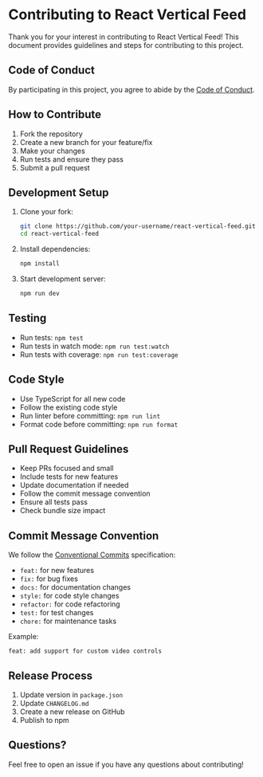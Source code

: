 # Contributing to React Vertical Feed

Thank you for your interest in contributing to React Vertical Feed! This document provides guidelines and steps for contributing to this project.

## Code of Conduct

By participating in this project, you agree to abide by the [Code of Conduct](CODE_OF_CONDUCT.md).

## How to Contribute

1. Fork the repository
2. Create a new branch for your feature/fix
3. Make your changes
4. Run tests and ensure they pass
5. Submit a pull request

## Development Setup

1. Clone your fork:

   ```bash
   git clone https://github.com/your-username/react-vertical-feed.git
   cd react-vertical-feed
   ```

2. Install dependencies:

   ```bash
   npm install
   ```

3. Start development server:
   ```bash
   npm run dev
   ```

## Testing

- Run tests: `npm test`
- Run tests in watch mode: `npm run test:watch`
- Run tests with coverage: `npm run test:coverage`

## Code Style

- Use TypeScript for all new code
- Follow the existing code style
- Run linter before committing: `npm run lint`
- Format code before committing: `npm run format`

## Pull Request Guidelines

- Keep PRs focused and small
- Include tests for new features
- Update documentation if needed
- Follow the commit message convention
- Ensure all tests pass
- Check bundle size impact

## Commit Message Convention

We follow the [Conventional Commits](https://www.conventionalcommits.org/) specification:

- `feat:` for new features
- `fix:` for bug fixes
- `docs:` for documentation changes
- `style:` for code style changes
- `refactor:` for code refactoring
- `test:` for test changes
- `chore:` for maintenance tasks

Example:

```
feat: add support for custom video controls
```

## Release Process

1. Update version in `package.json`
2. Update `CHANGELOG.md`
3. Create a new release on GitHub
4. Publish to npm

## Questions?

Feel free to open an issue if you have any questions about contributing!
